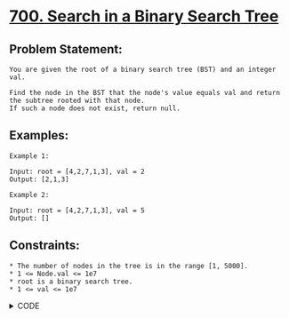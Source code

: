 # [700. Search in a Binary Search Tree](https://leetcode.com/problems/search-in-a-binary-search-tree/)

## Problem Statement:

```
You are given the root of a binary search tree (BST) and an integer val.

Find the node in the BST that the node's value equals val and return the subtree rooted with that node. 
If such a node does not exist, return null.
```

## Examples:

```
Example 1:

Input: root = [4,2,7,1,3], val = 2
Output: [2,1,3]

Example 2:

Input: root = [4,2,7,1,3], val = 5
Output: []
```

## Constraints:

```
* The number of nodes in the tree is in the range [1, 5000].
* 1 <= Node.val <= 1e7
* root is a binary search tree.
* 1 <= val <= 1e7
```


<details>
  <summary> CODE </summary>
  
  ```cpp

// Basic Recursion

/**
 * Definition for a binary tree node.
 * struct TreeNode {
 *     int val;
 *     TreeNode *left;
 *     TreeNode *right;
 *     TreeNode() : val(0), left(nullptr), right(nullptr) {}
 *     TreeNode(int x) : val(x), left(nullptr), right(nullptr) {}
 *     TreeNode(int x, TreeNode *left, TreeNode *right) : val(x), left(left), right(right) {}
 * };
 */
class Solution {
public:
    TreeNode* searchBST(TreeNode* root, int val) {
        if(!root) return NULL;
        if(root -> val == val) return root;
        else if(val > root -> val ) return searchBST(root -> right, val);
        return searchBST(root -> left, val);
    }
};
  
  ```
  
</details>